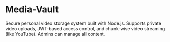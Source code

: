 # Media-Vault
Secure personal video storage system built with Node.js. Supports private video uploads, JWT-based access control, and chunk-wise video streaming (like YouTube). Admins can manage all content.
